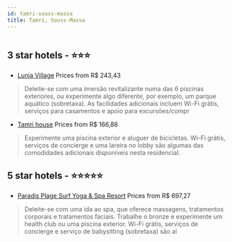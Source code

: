```yaml
---
id: tamri-souss-massa
title: Tamri, Souss-Massa
---
```


<center><img src="https://i.travelapi.com/hotels/11000000/10030000/10027500/10027493/33825bf6_z.jpg" alt="" /></center>


##  3 star hotels - ⭐️⭐️⭐️

-    [Lunja Village](https://us.hurb.com/hotels/tamri/lunja-village-HT-Y8BH?cmp=18055) Prices from R$ 243,43
   > Deleite-se com uma imersão revitalizante numa das 6 piscinas exteriores, ou experimente algo diferente, por exemplo, um parque aquático (sobretaxa). As facilidades adicionais incluem Wi-Fi grátis, serviços para casamentos e apoio para excursões/compr
-    [Tamri house](https://us.hurb.com/hotels/tamri/tamri-house-HT-QU76?cmp=18055) Prices from R$ 166,88
   > Experimente uma piscina exterior e aluguer de bicicletas. Wi-Fi grátis, serviços de concierge e uma lareira no lobby são algumas das comodidades adicionais disponíveis nesta residencial.

##  5 star hotels - ⭐️⭐️⭐️⭐️⭐️

-    [Paradis Plage Surf Yoga & Spa Resort](https://us.hurb.com/hotels/tamri/paradis-plage-surf-yoga-spa-resort-HT-XAX7?cmp=18055) Prices from R$ 697,27
   > Deleite-se com uma ida ao spa, que oferece massagens, tratamentos corporais e tratamentos faciais. Trabalhe o bronze e experimente um health club ou uma piscina exterior. Wi-Fi grátis, serviços de concierge e serviço de babysitting (sobretaxa) são al
